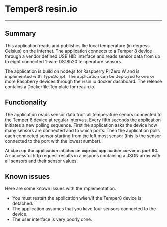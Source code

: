 # Temper8 resin.io
-----------------
## Summary
This application reads and publishes the local temperature (in degress Celsius) on the Internet. The application connects to a Temper 8 device through a vendor defined USB HID interface and reads sensor data from up to eight connected 1-wire DS18b20 temperature sensors.

The application is build on node.js for Raspberry Pi Zero W and is implemented with TypeScript. The application can be deployed to one or more Raspberry devices through the resin.io docker dashboard. The release contains a Dockerfile.Template for reasin.io. 

## Functionality
The application reads sensor data from all temperature senors connected to the Temper 8 device at regular intervals. Every fifth seconds the application initiates a new polling sequence. First the application asks the device how many sensors are connected and to which ports.  Then the application polls each connected sensor starting from the left most sensor (this is the sensor connected to the port with the lowest number).

At start up the application intiates an express application server at port 80. A successful http request results in a respons containing a JSON array with all sensors and their sensor values.

## Known issues
Here are some known issues with the implementation.

* You must restart the application  when/if the Temper8 device is detached. 
* The application assumes that you have four sensors connected to the device.
* The user interface is very poorly done.